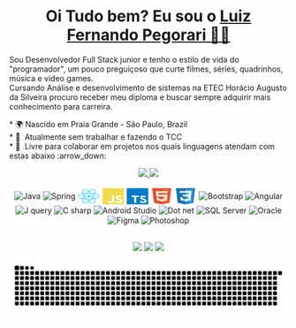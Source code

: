 <div>
  
  <h1 align="center">
    Oi Tudo bem? Eu sou o 
    <a href="https://github.com/luizfernandope">Luiz Fernando Pegorari 🗿🍷</a>
  </h1>
  
  <p>
    Sou Desenvolvedor Full Stack junior e tenho o estilo de vida do "programador", um pouco preguiçoso que curte filmes, séries, quadrinhos, música e video games.<br>
    Cursando Análise e desenvolvimento de sistemas na ETEC Horácio Augusto da Silveira procuro receber meu diploma e buscar sempre adquirir mais conhecimento para carreira.
  </p>
  
<p>
* 🌍  Nascido em Praia Grande - São Paulo, Brazil <br>
<!-- * 🖥️  Veja meu portifólio <a href="#">coming soon</a><br> -->
* 🚀  Atualmente sem trabalhar e fazendo o TCC<br>
* 🤝  Livre para colaborar em projetos nos quais linguagens atendam com estas abaixo :arrow_down:<br>
</p>
  
</div>

<div align="center">
  <a href="https://github.com/luizfernandope">
    <img height="150em" src="https://github-readme-stats.vercel.app/api?username=luizfernandope&count_private=true&include_all_commits=true&show_icons=true&theme=dracula&hide_border=false&show_owner=true"/>
    <img height="150em" src="https://github-readme-stats.vercel.app/api/top-langs/?username=luizfernandope&theme=dracula&hide_border=false&&layout=compact"/>
  </a>
</div>

<div align="center" valign="top"><br>
  <img align="center" alt="Java" height="30" src="https://raw.githubusercontent.com/danielcranney/readme-generator/main/public/icons/skills/java-colored.svg" alt="Java" />
  <img align="center" alt="Spring" height="30" width="40" src="https://cdn.jsdelivr.net/gh/devicons/devicon/icons/spring/spring-original.svg">
  <img align="center" alt="React" height="30" width="40" src="https://raw.githubusercontent.com/devicons/devicon/master/icons/react/react-original.svg">
  <img align="center" alt="Js" height="30" width="40" src="https://raw.githubusercontent.com/devicons/devicon/master/icons/javascript/javascript-plain.svg">
  <img align="center" alt="Js" height="30" width="40" src="https://raw.githubusercontent.com/devicons/devicon/master/icons/typescript/typescript-plain.svg">
  <img align="center" alt="HTML" height="30" width="40" src="https://raw.githubusercontent.com/devicons/devicon/master/icons/html5/html5-original.svg">
  <img align="center" alt="CSS" height="30" width="40" src="https://raw.githubusercontent.com/devicons/devicon/master/icons/css3/css3-original.svg">
  <img align="center" alt="Bootstrap" width="30" height="40" src="https://cdn.jsdelivr.net/gh/devicons/devicon/icons/bootstrap/bootstrap-original-wordmark.svg" />
  <img align="center" alt="Angular" height="30" width="40" src="https://raw.githubusercontent.com/danielcranney/readme-generator/main/public/icons/skills/angularjs-colored.svg"/>
  <img align="center" alt="J query" height="30" src="https://raw.githubusercontent.com/danielcranney/readme-generator/main/public/icons/skills/jquery-colored.svg" alt="JQuery" />
  <img align="center" alt="C sharp" height="30" src="https://img.icons8.com/color/48/000000/c-sharp-logo.png">
  <img align="center" alt="Android Studio" height="30" width="40" src="https://cdn.jsdelivr.net/gh/devicons/devicon/icons/androidstudio/androidstudio-original.svg">
  <img align="center" alt="Dot net" height="30" src="https://raw.githubusercontent.com/danielcranney/readme-generator/main/public/icons/skills/dot-net-colored.svg" alt=".NET" />
  <img align="center" alt="SQL Server" height="30" width="40" src="https://img.icons8.com/color/48/000000/microsoft-sql-server.png">
  <img align="center" alt="Oracle" height="30" width="40" src="https://cdn.jsdelivr.net/gh/devicons/devicon/icons/oracle/oracle-original.svg">
  <img align="center" alt="Figma" height="30" width="40" src="https://cdn.jsdelivr.net/gh/devicons/devicon/icons/figma/figma-original.svg">
  <img align="center" alt="Photoshop" height="30" width="40" src="https://raw.githubusercontent.com/danielcranney/readme-generator/main/public/icons/skills/photoshop-colored-dark.svg"/>
</div><br>

<div align="center">
  
  <a href="https://www.instagram.com/luizlf.jpg/" target="_blank"><img height="30" src="https://img.shields.io/badge/-Instagram-%23E4405F?style=for-the-badge&logo=instagram&logoColor=white" target="_blank"></a>
  <a href="https://www.linkedin.com/in/luiz-fernando-pegorari-78b853225/" target="_blank"><img height="30" src="https://img.shields.io/badge/-LinkedIn-%230077B5?style=for-the-badge&logo=linkedin&logoColor=white" target="_blank"></a> 
  <a href="mailto:luizevanda12345@gmail.com"><img height="30" src="https://img.shields.io/badge/-Gmail-%23333?style=for-the-badge&logo=gmail&logoColor=white" target="_blank"></a>
</div>

<div align="center">

  ![Snake animation](https://github.com/luizfernandope/luizfernandope/blob/output/github-contribution-grid-snake.svg)
  
</div>

